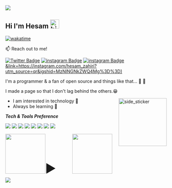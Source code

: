 <img src="https://capsule-render.vercel.app/api?type=waving&color=timeGradient&height=150&section=header&text=You%20Found%20Me,%20Awesome!&fontSize=35&fontAlignY=20&desc=...read%20a%20little%20about%20me.&descSize=20&descAlignY=45&animation=twinkling"/>

## Hi I'm Hesam <img src="https://user-images.githubusercontent.com/1303154/88677602-1635ba80-d120-11ea-84d8-d263ba5fc3c0.gif" width="28px" alt="hi"/>
[![wakatime](https://wakatime.com/badge/user/a2350486-0183-40b9-bf9f-f2d7d3cf8cb5.svg)](https://wakatime.com/@a2350486-0183-40b9-bf9f-f2d7d3cf8cb5)

<!--<img src="https://img.shields.io/badge/Ricky%20Mormor-is%20available for FullStack or Frontend Developer role-greenyellow" />-->

:mailbox: Reach out to me!

[![Twitter Badge](https://img.shields.io/badge/-@Hesam-1ca0f1?style=flat&labelColor=1ca0f1&logo=twitter&logoColor=white&link=https://twitter.com/HesamZahiri?t=FPJaF2HZosIJq8FiosFSQA&s=09)](https://twitter.com/HesamZahiri?t=FPJaF2HZosIJq8FiosFSQA&s=09) [![instagram Badge](https://img.shields.io/badge/-@hesam-e84393?style=flat&labelColor=e84393&logo=instagram&logoColor=white)]([https://instagram.com/hesam_zahiri?utm_source=qr&igshid=MzNlNGNkZWQ4Mg%3D%3D](https://instagram.com/hesam_zahiri?utm_source=qr&igshid=MzNlNGNkZWQ4Mg%3D%3D))
[![instagram Badge](https://img.shields.io/badge/-@hesam-e84393?style=flat&labelColor=e84393&logo=instagram&logoColor=white)&link=https://instagram.com/hesam_zahiri?utm_source=qr&igshid=MzNlNGNkZWQ4Mg%3D%3D)](https://instagram.com/hesam_zahiri?utm_source=qr&igshid=MzNlNGNkZWQ4Mg%3D%3D)
<br>

I'm a programmer & a fan of open source and things like that... 🫡 🗿

I made a page so that I don't lag behind the others.😁<br>

<img align="right" width=150px height=150px alt="side_sticker" src="https://media.giphy.com/media/TEnXkcsHrP4YedChhA/giphy.gif"/>

- I am interested in technology 👀 
- Always be learning 🗿

<!--<img src="https://media.giphy.com/media/iY8CRBdQXODJSCERIr/giphy.gif" width="30px"/>&nbsp;-->
**_Tech & Tools Preference_**

<img src="https://img.shields.io/badge/Linux-666666?style=flat&logo=linux&logoColor=white"> <img src="https://img.shields.io/badge/Windows-0078D6?style=flat&logo=windows&logoColor=white">
<img src="http://img.shields.io/badge/-Git-F1502F?style=flat&logo=git&logoColor=FFFFFF">
<img src="http://img.shields.io/badge/-Github-000000?style=flat&logo=github&logoColor=FFFFFF">
<img src="http://img.shields.io/badge/-VS%20Code-007ACC?style=flat&logo=visual%20studio%20code&logoColor=white">
<img src="https://img.shields.io/badge/Atom-66595C?style=flat&logo=Atom&logoColor=white">
<img src="https://img.shields.io/badge/Gimp-657D8B?style=flat&logo=gimp&logoColor=FFFFFF">
<img src="https://img.shields.io/badge/Canva-%2300C4CC.svg?style=flat&logo=Canva&logoColor=white">


<details>
<summary style="font-size:50px;">
<img src="https://media.giphy.com/media/WDZBrmwNjm5g8qsl1F/giphy.gif" align="left" height="125px">&nbsp;&nbsp;<img src="https://media.giphy.com/media/zPlGxzu027rEELiCFr/giphy.gif" height="125px">
  
</summary>



</details>
<img src="https://capsule-render.vercel.app/api?type=waving&color=timeGradient&height=150&section=footer&text=Done?&fontSize=50&fontAlignY=65&desc=Checkout%20some%20of%20my%20projects.%20Get%20in%20touch&descSize=20&descAlignY=88&animation=twinkling"/>
